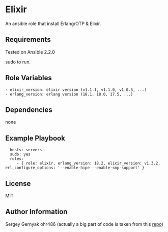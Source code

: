 Elixir
========

An ansible role that install Erlang/OTP & Elixir.

Requirements
------------

Tested on Ansible 2.2.0

sudo to run.

Role Variables
--------------

```
- elixir_version: elixir version (v1.1.1, v1.1.0, v1.0.5, ...)
- erlang_version: erlang version (18.1, 18.0, 17.5, ...)
```

Dependencies
------------

none

Example Playbook
----------------

```
- hosts: servers
  sudo: yes
  roles:
     - { role: elixir, erlang_version: 18.2, elixir_version: v1.3.2, erl_configure_options: '--enable-hipe --enable-smp-support' }
```

License
-------

MIT

Author Information
------------------

Sergey Gernyak
ohr486 (actually a big part of code is taken from this [repo](https://github.com/ohr486/ansible-elixir))

